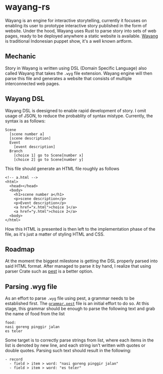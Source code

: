 # wayang-rs
Wayang is an engine for interactive storytelling, currently it focuses on enabling its user to prototype interactive story published in the form of website. Under the hood, Wayang uses Rust to parse story into sets of web pages, ready to be deployed anywhere a static website is available. [Wayang](https://en.wikipedia.org/wiki/Wayang) is traditional Indonesian puppet show, it's a well known artform.

## Mechanic
Story in Wayang is written using DSL (Domain Specific Language) also called Wayang that takes the `.wyg` file extension. Wayang engine will then parse this file and generates a website that consists of multiple interconnected web pages.

## Wayang DSL
Wayang DSL is deesigned to enable rapid development of story. I omit usage of JSON, to reduce the probablity of syntax mistype. Currently, the syntax is as follows:

```
Scene
  [scene number a]
  [scene description]
  Event
    [event description]
  Branch
    [choice 1] go to Scene[number x]
    [choice 2] go to Scene[number y] 
```

This file should generate an HTML file roughly as follows

```
<!-- a.html -->
<html>
  <head></head>
  <body>
    <h1>scene number a</h1>
    <p>scene description</p>
    <p>Event description</p>
    <a href="x.html">choice 1</a>
    <a href="y.html">choice 2</a>
  <body>
</html>
```

How this HTML is presented is then left to the implementation phase of the file, as it's just a matter of styling HTML and CSS.

## Roadmap
At the moment the biggest milestone is getting the DSL properly parsed into said HTML format. After managed to parse it by hand, I realize that using parser Crate such as [pest](https://www.pest.rs) is a better option. 

## Parsing .wyg file
As an effort to parse `.wyg` file using pest, a grammar needs to be established first. The [`grammar.pest`](https://github.com/lunchboxav/wayang-rs/blob/master/grammar.pest) file is an initial effort to do so. At this stage, this grammar should be enough to parse the following text and grab the name of food from the list

```
food: 
nasi goreng pinggir jalan
es teler
```

Some target is to correctly parse strings from list, where each items in the list is denoted by new line, and each string isn't written with quotes or double quotes. Parsing such text should result in the following:

```
- record
  - field > item > word: "nasi goreng pinggir jalan"
  - field > item > word: "es teler"
```
